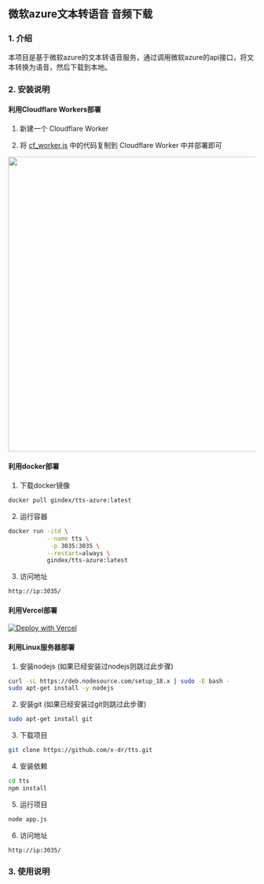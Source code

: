 ## 微软azure文本转语音 音频下载

### 1. 介绍

本项目是基于微软azure的文本转语音服务，通过调用微软azure的api接口，将文本转换为语音，然后下载到本地。

### 2. 安装说明

#### 利用Cloudflare Workers部署

1. 新建一个 Cloudflare Worker

2. 将 [cf_worker.js](https://github.com/x-dr/tts/blob/main/cf_worker.js) 中的代码复制到 Cloudflare Worker 中并部署即可

<img src="https://img1.131213.xyz/file/23f45cf2a989a13842839.png" width="600px">

#### 利用docker部署

1. 下载docker镜像

```bash
docker pull gindex/tts-azure:latest
```

2. 运行容器

```bash
docker run -itd \
           --name tts \
            -p 3035:3035 \
           --restart=always \
           gindex/tts-azure:latest
```

3. 访问地址

```bash
http://ip:3035/
```


#### 利用Vercel部署


[![Deploy with Vercel](https://vercel.com/button?utm_source=busiyi&utm_campaign=oss)](https://vercel.com/new/clone?utm_source=busiyi&utm_campaign=oss&repository-url=https://github.com/x-dr/tts)

#### 利用Linux服务器部署

1. 安装nodejs (如果已经安装过nodejs则跳过此步骤)

```bash
curl -sL https://deb.nodesource.com/setup_18.x | sudo -E bash -
sudo apt-get install -y nodejs
```

2. 安装git (如果已经安装过git则跳过此步骤)

```bash
sudo apt-get install git
```

3. 下载项目

```bash
git clone https://github.com/x-dr/tts.git
```

4. 安装依赖

```bash
cd tts
npm install
```

5. 运行项目

```bash
node app.js
```

6. 访问地址

```bash
http://ip:3035/
```

### 3. 使用说明

